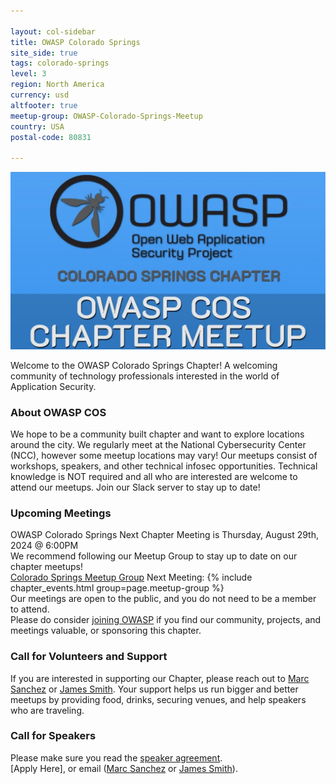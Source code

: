 ```yaml
---

layout: col-sidebar
title: OWASP Colorado Springs
site_side: true
tags: colorado-springs
level: 3
region: North America
currency: usd
altfooter: true
meetup-group: OWASP-Colorado-Springs-Meetup
country: USA
postal-code: 80831

---
```

![Coloarado Springs Chapter Logo](assets/images/cos_owasp_logo.png)

Welcome to the OWASP Colorado Springs Chapter! A welcoming community of technology professionals interested in the world of Application Security.

### About OWASP COS
We hope to be a community built chapter and want to explore locations around the city. We regularly meet at the National Cybersecurity Center (NCC), 
however some meetup locations may vary! Our meetups consist of workshops, speakers, and other technical infosec opportunities.
Technical knowledge is NOT required and all who are interested are welcome to attend our meetups. Join our Slack server to stay up to date!

### Upcoming Meetings
OWASP Colorado Springs Next Chapter Meeting is Thursday, August 29th, 2024 @ 6:00PM <br>
We recommend following our Meetup Group to stay up to date on our chapter meetups! <br>
[Colorado Springs Meetup Group](https://www.meetup.com/OWASP-Colorado-Springs-Meetup/)
Next Meeting:
{% include chapter_events.html group=page.meetup-group %} <br>
Our meetings are open to the public, and you do not need to be a member to attend. <br>
Please do consider [joining OWASP](https://owasp.org/membership/) if you find our community, projects, and meetings valuable, or sponsoring this chapter.

### Call for Volunteers and Support
If you are interested in supporting our Chapter, please reach out to [Marc Sanchez](mailto:marc.sanchez@owasp.org) or [James Smith](mailto:james.smith@owasp.org).
Your support helps us run bigger and better meetups by providing food, drinks, securing venues, and help speakers who are traveling.

### Call for Speakers
Please make sure you read the [speaker agreement](https://owasp.org/www-policy/). <br>
[Apply Here], or email ([Marc Sanchez](mailto:marc.sanchez@owasp.org) or [James Smith](mailto:james.smith@owasp.org)).

